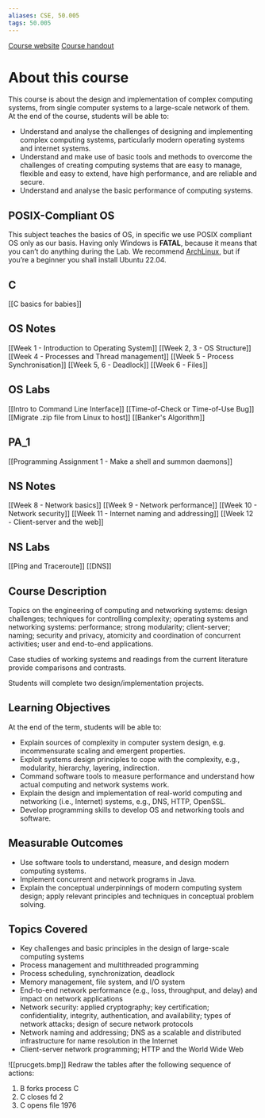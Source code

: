 ```yaml
---
aliases: CSE, 50.005
tags: 50.005
---
```

[Course website](https://natalieagus.github.io/50005/)
[Course handout](https://docs.google.com/document/d/14_ank9Wv9cwpJBbbLte_xMPsfX9Uz9-kTb9iloLAuyI/edit#)
# About this course
This course is about the design and implementation of complex computing systems, from single computer systems to a large-scale network of them. At the end of the course, students will be able to:
- Understand and analyse the challenges of designing and implementing complex computing systems, particularly modern operating systems and internet systems.
- Understand and make use of basic tools and methods to overcome the challenges of creating computing systems that are easy to manage, flexible and easy to extend, have high performance, and are reliable and secure.
- Understand and analyse the basic performance of computing systems.

## POSIX-Compliant OS
This subject teaches the basics of OS, in specific we use POSIX compliant OS only as our basis. Having only Windows is **FATAL**, because it means that you can’t do anything during the Lab. We recommend [ArchLinux](https://archlinux.org), but if you’re a beginner you shall install Ubuntu 22.04.

## C
[[C basics for babies]]

## OS Notes
[[Week 1 - Introduction to Operating System]]
[[Week 2, 3 - OS Structure]]
[[Week 4 - Processes and Thread management]]
[[Week 5 - Process Synchronisation]]
[[Week 5, 6 - Deadlock]]
[[Week 6 - Files]]

## OS Labs
[[Intro to Command Line Interface]]
[[Time-of-Check or Time-of-Use Bug]]
[[Migrate .zip file from Linux to host]]
[[Banker's Algorithm]]

## PA_1
[[Programming Assignment 1 - Make a shell and summon daemons]]

## NS Notes
[[Week 8 - Network basics]]
[[Week 9 - Network performance]]
[[Week 10 - Network security]]
[[Week 11 - Internet naming and addressing]]
[[Week 12 - Client-server and the web]]

## NS Labs
[[Ping and Traceroute]]
[[DNS]]

## Course Description
Topics on the engineering of computing and networking systems: design challenges; techniques for controlling complexity; operating systems and networking systems: performance; strong modularity; client-server; naming; security and privacy, atomicity and coordination of concurrent activities; user and end-to-end applications.

Case studies of working systems and readings from the current literature provide comparisons and contrasts.

Students will complete two design/implementation projects.

## Learning Objectives
At the end of the term, students will be able to:
-   Explain sources of complexity in computer system design, e.g. incommensurate scaling and emergent properties.
-   Exploit systems design principles to cope with the complexity, e.g., modularity, hierarchy, layering, indirection.
-   Command software tools to measure performance and understand how actual computing and network systems work.
-   Explain the design and implementation of real-world computing and networking (i.e., Internet) systems, e.g., DNS, HTTP, OpenSSL.
-   Develop programming skills to develop OS and networking tools and software.

## Measurable Outcomes
-   Use software tools to understand, measure, and design modern computing systems.
-   Implement concurrent and network programs in Java.
-   Explain the conceptual underpinnings of modern computing system design; apply relevant principles and techniques in conceptual problem solving.

## Topics Covered
-   Key challenges and basic principles in the design of large-scale computing systems
-   Process management and multithreaded programming
-   Process scheduling, synchronization, deadlock
-   Memory management, file system, and I/O system
-   End-to-end network performance (e.g., loss, throughput, and delay) and impact on network applications
-   Network security: applied cryptography; key certification; confidentiality, integrity, authentication, and availability; types of network attacks; design of secure network protocols
-   Network naming and addressing; DNS as a scalable and distributed infrastructure for name resolution in the Internet
-   Client-server network programming; HTTP and the World Wide Web

![[prucgets.bmp]]
Redraw the tables after the following sequence of actions:
1.  B forks process C
2.  C closes fd 2
3.  C opens file 1976

